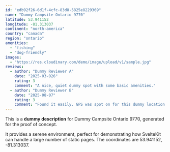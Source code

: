 ```yaml
---
id: "edb92f26-6d1f-4cfc-83d8-5825e8229369"
name: "Dummy Campsite Ontario 9770"
latitude: 53.941152
longitude: -81.313037
continent: "north-america"
country: "canada"
region: "ontario"
amenities:
  - "fishing"
  - "dog-friendly"
images:
  - "https://res.cloudinary.com/demo/image/upload/v1/sample.jpg"
reviews:
  - author: "Dummy Reviewer A"
    date: "2025-03-026"
    rating: 3
    comment: "A nice, quiet dummy spot with some basic amenities."
  - author: "Dummy Reviewer B"
    date: "2025-08-07"
    rating: 3
    comment: "Found it easily. GPS was spot on for this dummy location."
---
```


This is a **dummy description** for Dummy Campsite Ontario 9770, generated for the proof of concept.

It provides a serene environment, perfect for demonstrating how SvelteKit can handle a large number of static pages. The coordinates are 53.941152, -81.313037.
